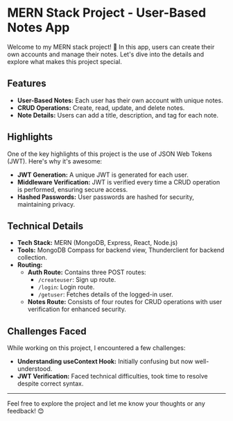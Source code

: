 # MERN Stack Project - User-Based Notes App

Welcome to my MERN stack project! 🚀 In this app, users can create their own accounts and manage their notes. Let's dive into the details and explore what makes this project special.

## Features

- **User-Based Notes:** Each user has their own account with unique notes.
- **CRUD Operations:** Create, read, update, and delete notes.
- **Note Details:** Users can add a title, description, and tag for each note.

## Highlights

One of the key highlights of this project is the use of JSON Web Tokens (JWT). Here's why it's awesome:

- **JWT Generation:** A unique JWT is generated for each user.
- **Middleware Verification:** JWT is verified every time a CRUD operation is performed, ensuring secure access.
- **Hashed Passwords:** User passwords are hashed for security, maintaining privacy.

## Technical Details

- **Tech Stack:** MERN (MongoDB, Express, React, Node.js)
- **Tools:** MongoDB Compass for backend view, Thunderclient for backend collection.
- **Routing:**
  - **Auth Route:** Contains three POST routes:
    - `/createuser`: Sign up route.
    - `/login`: Login route.
    - `/getuser`: Fetches details of the logged-in user.
  - **Notes Route:** Consists of four routes for CRUD operations with user verification for enhanced security.

## Challenges Faced

While working on this project, I encountered a few challenges:

- **Understanding useContext Hook:** Initially confusing but now well-understood.
- **JWT Verification:** Faced technical difficulties, took time to resolve despite correct syntax.

---

Feel free to explore the project and let me know your thoughts or any feedback! 😊